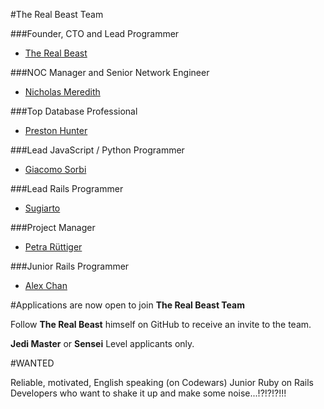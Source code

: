 #The Real Beast Team

###Founder, CTO and Lead Programmer

- [The Real Beast](http://thebeast.me/about/)

###NOC Manager and Senior Network Engineer

- [Nicholas Meredith](https://twitter.com/MrNickMeredith)

###Top Database Professional

- [Preston Hunter](https://www.upwork.com/users/~012ab645e1d96a5c7f)

###Lead JavaScript / Python Programmer

- [Giacomo Sorbi](https://www.codewars.com/users/GiacomoSorbi)

###Lead Rails Programmer

- [Sugiarto](https://www.upwork.com/freelancers/~01e12d81269df3013f)

###Project Manager

- [Petra Rüttiger](https://www.upwork.com/o/profiles/users/_~01012c0f7e1e9bc171/)

###Junior Rails Programmer

- [Alex Chan](https://www.codewars.com/users/alexchan104)


#Applications are now open to join **The Real Beast Team**

Follow **The Real Beast** himself on GitHub to receive an invite to the team.

**Jedi Master** or **Sensei** Level applicants only.

#WANTED

Reliable, motivated, English speaking (on Codewars) Junior Ruby on Rails Developers who want to shake it up and make some noise...!?!?!?!!!


